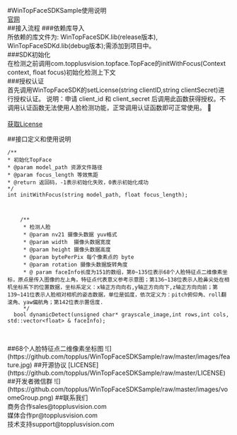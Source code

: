 #WinTopFaceSDKSample使用说明
<br>
[官网](http://www.voome.cn)
<br>
##接入流程
###依赖库导入
<br>
所依赖的库文件为: WinTopFaceSDK.lib(release版本), WinTopFaceSDKd.lib(debug版本);需添加到项目中。
<br>
###SDK初始化
<br>
在检测之前调用com.topplusvision.topface.TopFace的initWithFocus(Context context, float focus)初始化检测上下文
<br>
###授权认证
<br>
首先调用WinTopFaceSDK的setLicense(string clientID,string clientSecret)进行授权认证。
说明：申请 client_id 和 client_secret 后调用此函数获得授权。不调用认证函数无法使用人脸检测功能，正常调用认证函数即可正常使用。

<br>
<br>
[获取License](http://www.voome.cn/register/index.shtml)
<br>

##接口定义和使用说明
```
/** 
* 初始化TopFace 
* @param model_path 资源文件路径
* @param focus_length 等效焦距
* @return 返回码，-1表示初始化失败，0表示初始化成功
*/ 
int initWithFocus(string model_path, float focus_length);



    /**
     * 检测人脸
     * @param nv21 摄像头数据 yuv格式
     * @param width  摄像头数据宽度
     * @param height 摄像头数据高度
     * @param bytePerPix 每个像素点的 byte
     * @param rotation 摄像头数据旋转角度
     * @ param faceInfo长度为151的数组，第0~135位表示68个人脸特征点二维像素坐标，原点是传入图像的左上角，特征点代表意义参考示意图；第136~138位表示人脸鼻尖处在相机坐标系下的位置数据，坐标系定义：x轴正方向向右,y轴正方向向下,z轴正方向向前；第139~141位表示人脸相对相机的姿态数据，单位是弧度，依次定义为：pitch俯仰角、roll翻滚角、yaw偏航角；第142位表示置信度.
     */
  bool dynamicDetect(unsigned char* grayscale_image,int rows,int cols, std::vector<float> & faceInfo);


```
<br>
##68个人脸特征点二维像素坐标图
![](https://github.com/topplus/WinTopFaceSDKSample/raw/master/images/feature.jpg)
##开源协议
[LICENSE](https://github.com/topplus/WinTopFaceSDKSample/raw/master/LICENSE)
##开发者微信群
![](https://github.com/topplus/WinTopFaceSDKSample/raw/master/images/voomeGroup.png)
##联系我们
<br>
商务合作sales@topplusvision.com
<br>
媒体合作pr@topplusvision.com
<br>
技术支持support@topplusvision.com